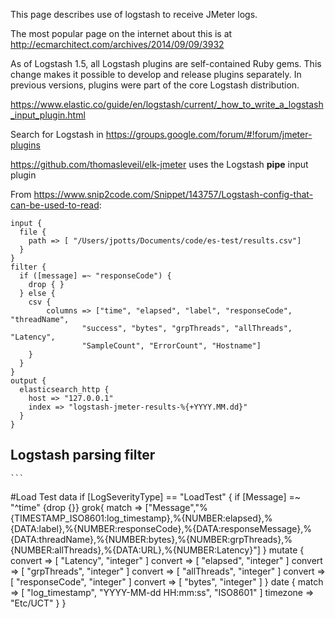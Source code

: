 This page describes use of logstash to receive JMeter logs.

The most popular page on the internet about this is at
http://ecmarchitect.com/archives/2014/09/09/3932

As of Logstash 1.5, all Logstash plugins are self-contained Ruby gems. This change makes it possible to develop and release plugins separately. In previous versions, plugins were part of the core Logstash distribution.

https://www.elastic.co/guide/en/logstash/current/_how_to_write_a_logstash_input_plugin.html

Search for Logstash in https://groups.google.com/forum/#!forum/jmeter-plugins

https://github.com/thomasleveil/elk-jmeter
uses the Logstash **pipe** input plugin

From https://www.snip2code.com/Snippet/143757/Logstash-config-that-can-be-used-to-read:

```
input {
  file {
    path => [ "/Users/jpotts/Documents/code/es-test/results.csv"]
  }
}
filter {
  if ([message] =~ "responseCode") {
    drop { }
  } else {
    csv {
    	columns => ["time", "elapsed", "label", "responseCode", "threadName",
	            "success", "bytes", "grpThreads", "allThreads", "Latency",
	            "SampleCount", "ErrorCount", "Hostname"]
    }
  }
}
output {
  elasticsearch_http {
    host => "127.0.0.1"
    index => "logstash-jmeter-results-%{+YYYY.MM.dd}"
  }
}

  ```
  
## Logstash parsing filter
  
	```
  #Load Test data
  if [LogSeverityType] == "LoadTest" {
    if [Message] =~ "^time" {drop {}}
    grok{
    match => ["Message","%{TIMESTAMP_ISO8601:log_timestamp},%{NUMBER:elapsed},%{DATA:label},%{NUMBER:responseCode},%{DATA:responseMessage},%{DATA:threadName},%{NUMBER:bytes},%{NUMBER:grpThreads},%{NUMBER:allThreads},%{DATA:URL},%{NUMBER:Latency}"]
    }
    mutate {
      convert => [ "Latency", "integer" ]
      convert => [ "elapsed", "integer" ]
      convert => [ "grpThreads", "integer" ]
      convert => [ "allThreads", "integer" ]
      convert => [ "responseCode", "integer" ]
      convert => [ "bytes", "integer" ]
    }
    date {
      match => [ "log_timestamp", "YYYY-MM-dd HH:mm:ss", "ISO8601" ]
      timezone => "Etc/UCT"
    }
  }
  ```
  

